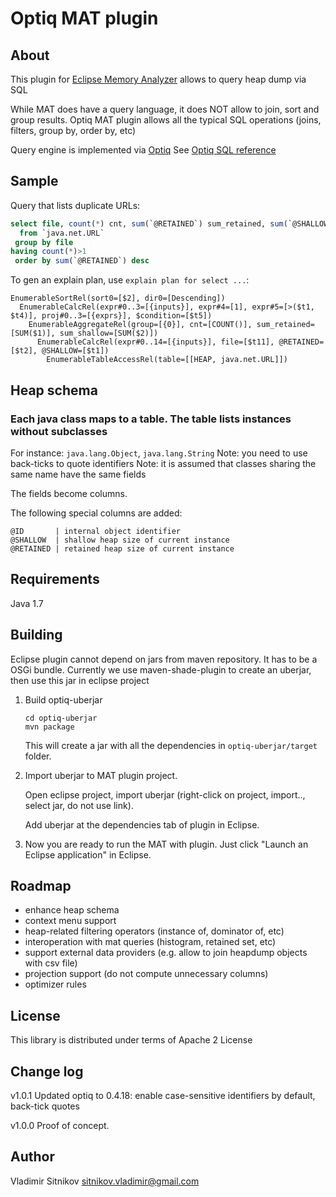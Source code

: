 Optiq MAT plugin
================

About
-----
This plugin for [Eclipse Memory Analyzer](http://www.eclipse.org/mat) allows to query heap dump via SQL

While MAT does have a query language, it does NOT allow to join, sort and group results.
Optiq MAT plugin allows all the typical SQL operations (joins, filters, group by, order by, etc)

Query engine is implemented via [Optiq](https://github.com/julianhyde/optiq)
See [Optiq SQL reference](https://github.com/julianhyde/optiq/blob/master/REFERENCE.md)

Sample
------

Query that lists duplicate URLs:

```sql
select file, count(*) cnt, sum(`@RETAINED`) sum_retained, sum(`@SHALLOW`) sum_shallow
  from `java.net.URL`
 group by file
having count(*)>1
 order by sum(`@RETAINED`) desc
```

To gen an explain plan, use `explain plan for select ...`:

```
EnumerableSortRel(sort0=[$2], dir0=[Descending])
  EnumerableCalcRel(expr#0..3=[{inputs}], expr#4=[1], expr#5=[>($t1, $t4)], proj#0..3=[{exprs}], $condition=[$t5])
    EnumerableAggregateRel(group=[{0}], cnt=[COUNT()], sum_retained=[SUM($1)], sum_shallow=[SUM($2)])
      EnumerableCalcRel(expr#0..14=[{inputs}], file=[$t11], @RETAINED=[$t2], @SHALLOW=[$t1])
        EnumerableTableAccessRel(table=[[HEAP, java.net.URL]])
```

Heap schema
-----------

### Each java class maps to a table. The table lists instances without subclasses
 For instance: `java.lang.Object`, `java.lang.String`
 Note: you need to use back-ticks to quote identifiers
 Note: it is assumed that classes sharing the same name have the same fields

 The fields become columns.

 The following special columns are added:

    @ID       | internal object identifier
    @SHALLOW  | shallow heap size of current instance
    @RETAINED | retained heap size of current instance

Requirements
------------
Java 1.7


Building
--------

Eclipse plugin cannot depend on jars from maven repository.
It has to be a OSGi bundle.
Currently we use maven-shade-plugin to create an uberjar, then use this jar in eclipse project

1. Build optiq-uberjar

    ```
    cd optiq-uberjar
    mvn package
    ```

    This will create a jar with all the dependencies in `optiq-uberjar/target` folder.

2. Import uberjar to MAT plugin project.

    Open eclipse project, import uberjar (right-click on project, import.., select jar, do not use link).
    
    Add uberjar at the dependencies tab of plugin in Eclipse.

3. Now you are ready to run the MAT with plugin. Just click "Launch an Eclipse application" in Eclipse.

Roadmap
-------

- enhance heap schema
- context menu support
- heap-related filtering operators (instance of, dominator of, etc)
- interoperation with mat queries (histogram, retained set, etc)
- support external data providers (e.g. allow to join heapdump objects with csv file)
- projection support (do not compute unnecessary columns)
- optimizer rules

License
-------
This library is distributed under terms of Apache 2 License

Change log
----------
v1.0.1
  Updated optiq to 0.4.18: enable case-sensitive identifiers by default, back-tick quotes

v1.0.0
  Proof of concept.

Author
------
Vladimir Sitnikov <sitnikov.vladimir@gmail.com>
